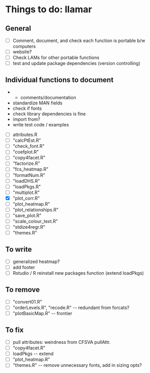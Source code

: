 # Things to do: llamar

## General
- [ ] Comment, document, and check each function is portable b/w computers
- [ ] website?
- [ ] Check LAMs for other portable functions
- [ ] test and update package dependencies (version controlling)

## Individual functions to document
* + comments/documentation
* standardize MAN fields
* check if fonts
* check library dependencies is fine
* import from?
* write test code / examples
- [ ] attributes.R
- [ ] "calcPtEst.R"         
- [ ] "check_font.R"         
- [ ] "coefplot.R"           
- [ ] "copy4facet.R"
- [ ] "factorize.R"
- [ ] "fcs_heatmap.R"       
- [ ] "formatNum.R"          
- [ ] "loadDHS.R"            
- [ ] "loadPkgs.R"          
- [ ] "multiplot.R"                  
- [x] "plot_corr.R"
- [ ] "plot_heatmap.R"
- [ ] "plot_relationships.R"      
- [ ] "save_plot.R"          
- [ ] "scale_colour_text.R" 
- [ ] "stdize4regr.R"        
- [ ] "themes.R"    

## To write
- [ ] generalized heatmap?
- [ ] add footer
- [ ] Rstudio / R reinstall new packages function (extend loadPkgs)

## To remove
- [ ] "convert01.R" 
- [ ] "orderLevels.R", "recode.R" -- redundant from forcats?
- [ ] "plotBasicMap.R" -- frontier

## To fix
- [ ] pull attributes: weirdness from CFSVA pullAttr.
- [ ] "copy4facet.R"
- [ ] loadPkgs -- extend
- [ ] "plot_heatmap.R"
- [ ] "themes.R" -- remove unnecessary fonts, add in sizing opts?
